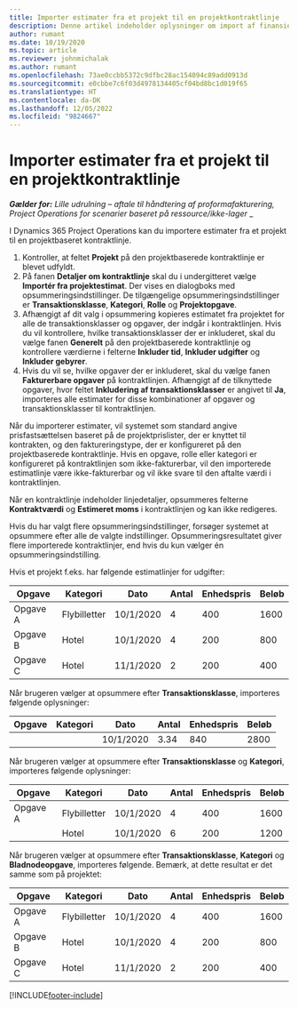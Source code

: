 ```yaml
---
title: Importer estimater fra et projekt til en projektkontraktlinje
description: Denne artikel indeholder oplysninger om import af finansielle estimater fra et projekt til en kontraktlinje.
author: rumant
ms.date: 10/19/2020
ms.topic: article
ms.reviewer: johnmichalak
ms.author: rumant
ms.openlocfilehash: 73ae0ccbb5372c9dfbc28ac154094c89add0913d
ms.sourcegitcommit: e0cbbe7c6f03d4978134405cf04bd8bc1d019f65
ms.translationtype: HT
ms.contentlocale: da-DK
ms.lasthandoff: 12/05/2022
ms.locfileid: "9824667"
---
```

# <a name="import-estimates-from-a-project-to-a-project-contract-line"></a>Importer estimater fra et projekt til en projektkontraktlinje

_**Gælder for:** Lille udrulning – aftale til håndtering af proformafakturering, Project Operations for scenarier baseret på ressource/ikke-lager_ _

I Dynamics 365 Project Operations kan du importere estimater fra et projekt til en projektbaseret kontraktlinje.

1. Kontroller, at feltet **Projekt** på den projektbaserede kontraktlinje er blevet udfyldt.
2. På fanen **Detaljer om kontraktlinje** skal du i undergitteret vælge **Importér fra projektestimat**. Der vises en dialogboks med opsummeringsindstillinger. De tilgængelige opsummeringsindstillinger er **Transaktionsklasse**, **Kategori**, **Rolle** og **Projektopgave**.
3. Afhængigt af dit valg i opsummering kopieres estimatet fra projektet for alle de transaktionsklasser og opgaver, der indgår i kontraktlinjen. Hvis du vil kontrollere, hvilke transaktionsklasser der er inkluderet, skal du vælge fanen **Generelt** på den projektbaserede kontraktlinje og kontrollere værdierne i felterne **Inkluder tid**, **Inkluder udgifter** og **Inkluder gebyrer**. 
4. Hvis du vil se, hvilke opgaver der er inkluderet, skal du vælge fanen **Fakturerbare opgaver** på kontraktlinjen. Afhængigt af de tilknyttede opgaver, hvor feltet **Inkludering af transaktionsklasser** er angivet til **Ja**, importeres alle estimater for disse kombinationer af opgaver og transaktionsklasser til kontraktlinjen.

Når du importerer estimater, vil systemet som standard angive prisfastsættelsen baseret på de projektprislister, der er knyttet til kontrakten, og den faktureringstype, der er konfigureret på den projektbaserede kontraktlinje. Hvis en opgave, rolle eller kategori er konfigureret på kontraktlinjen som ikke-fakturerbar, vil den importerede estimatlinje være ikke-fakturerbar og vil ikke svare til den aftalte værdi i kontraktlinjen.

Når en kontraktlinje indeholder linjedetaljer, opsummeres felterne **Kontraktværdi** og **Estimeret moms** i kontraktlinjen og kan ikke redigeres.

Hvis du har valgt flere opsummeringsindstillinger, forsøger systemet at opsummere efter alle de valgte indstillinger. Opsummeringsresultatet giver flere importerede kontraktlinjer, end hvis du kun vælger én opsummeringsindstilling.

Hvis et projekt f.eks. har følgende estimatlinjer for udgifter:

| Opgave | Kategori | Dato | Antal | Enhedspris | Beløb |
| --- | --- | --- | --- | --- | --- |
| Opgave A | Flybilletter | 10/1/2020 | 4 | 400 | 1600 |
| Opgave B | Hotel | 10/1/2020 | 4 | 200 | 800 |
| Opgave C | Hotel | 11/1/2020 | 2 | 200 | 400 |

Når brugeren vælger at opsummere efter **Transaktionsklasse**, importeres følgende oplysninger:

| Opgave | Kategori | Dato | Antal | Enhedspris | Beløb |
| --- | --- | --- | --- | --- | --- |
| &nbsp; | &nbsp; | 10/1/2020 | 3.34 | 840 | 2800 |

Når brugeren vælger at opsummere efter **Transaktionsklasse** og **Kategori**, importeres følgende oplysninger:

| Opgave | Kategori | Dato | Antal | Enhedspris | Beløb |
| --- | --- | --- | --- | --- | --- |
| Opgave A | Flybilletter | 10/1/2020 | 4 | 400 | 1600 |
| &nbsp;| Hotel | 10/1/2020 | 6 | 200 | 1200 |

Når brugeren vælger at opsummere efter **Transaktionsklasse**, **Kategori** og **Bladnodeopgave**, importeres følgende. Bemærk, at dette resultat er det samme som på projektet:

| Opgave | Kategori | Dato | Antal | Enhedspris | Beløb |
| --- | --- | --- | --- | --- | --- |
| Opgave A | Flybilletter | 10/1/2020 | 4 | 400 | 1600 |
| Opgave B | Hotel | 10/1/2020 | 4 | 200 | 800 |
| Opgave C | Hotel | 11/1/2020 | 2 | 200 | 400 |


[!INCLUDE[footer-include](../../includes/footer-banner.md)]

